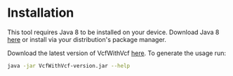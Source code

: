 #  Installation
This tool requires Java 8 to be installed on your device. Download Java 8 
[here](http://www.oracle.com/technetwork/java/javase/downloads/jre8-downloads-2133155.html) 
or install via your distribution's package manager.

Download the latest version of VcfWithVcf [here](https://github.com/biopet/VcfWithVcf/releases/).
To generate the usage run:
```bash
java -jar VcfWithVcf-version.jar --help
```